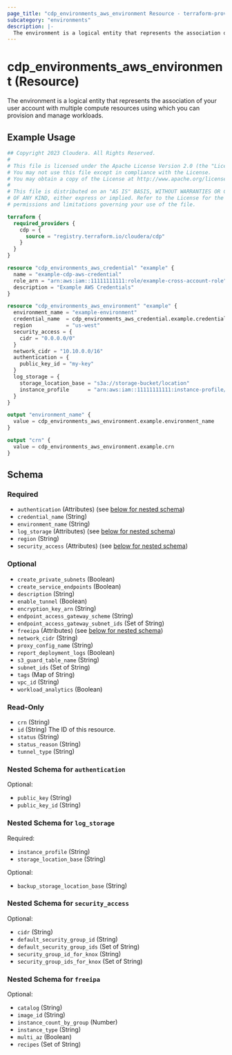 ```yaml
---
page_title: "cdp_environments_aws_environment Resource - terraform-provider-cdp"
subcategory: "environments"
description: |-
  The environment is a logical entity that represents the association of your user account with multiple compute resources using which you can provision and manage workloads.
---
```


# cdp_environments_aws_environment (Resource)

The environment is a logical entity that represents the association of your user account with multiple compute resources using which you can provision and manage workloads.

## Example Usage

```terraform
## Copyright 2023 Cloudera. All Rights Reserved.
#
# This file is licensed under the Apache License Version 2.0 (the "License").
# You may not use this file except in compliance with the License.
# You may obtain a copy of the License at http://www.apache.org/licenses/LICENSE-2.0.
#
# This file is distributed on an "AS IS" BASIS, WITHOUT WARRANTIES OR CONDITIONS
# OF ANY KIND, either express or implied. Refer to the License for the specific
# permissions and limitations governing your use of the file.

terraform {
  required_providers {
    cdp = {
      source = "registry.terraform.io/cloudera/cdp"
    }
  }
}

resource "cdp_environments_aws_credential" "example" {
  name = "example-cdp-aws-credential"
  role_arn = "arn:aws:iam::11111111111:role/example-cross-account-role"
  description = "Example AWS Credentials"
}

resource "cdp_environments_aws_environment" "example" {
  environment_name = "example-environment"
  credential_name  = cdp_environments_aws_credential.example.credential_name
  region           = "us-west"
  security_access = {
    cidr = "0.0.0.0/0"
  }
  network_cidr = "10.10.0.0/16"
  authentication = {
    public_key_id = "my-key"
  }
  log_storage = {
    storage_location_base = "s3a://storage-bucket/location"
    instance_profile      = "arn:aws:iam::11111111111:instance-profile/storage-instance-profile"
  }
}

output "environment_name" {
  value = cdp_environments_aws_environment.example.environment_name
}

output "crn" {
  value = cdp_environments_aws_environment.example.crn
}
```

<!-- schema generated by tfplugindocs -->
## Schema

### Required

- `authentication` (Attributes) (see [below for nested schema](#nestedatt--authentication))
- `credential_name` (String)
- `environment_name` (String)
- `log_storage` (Attributes) (see [below for nested schema](#nestedatt--log_storage))
- `region` (String)
- `security_access` (Attributes) (see [below for nested schema](#nestedatt--security_access))

### Optional

- `create_private_subnets` (Boolean)
- `create_service_endpoints` (Boolean)
- `description` (String)
- `enable_tunnel` (Boolean)
- `encryption_key_arn` (String)
- `endpoint_access_gateway_scheme` (String)
- `endpoint_access_gateway_subnet_ids` (Set of String)
- `freeipa` (Attributes) (see [below for nested schema](#nestedatt--freeipa))
- `network_cidr` (String)
- `proxy_config_name` (String)
- `report_deployment_logs` (Boolean)
- `s3_guard_table_name` (String)
- `subnet_ids` (Set of String)
- `tags` (Map of String)
- `vpc_id` (String)
- `workload_analytics` (Boolean)

### Read-Only

- `crn` (String)
- `id` (String) The ID of this resource.
- `status` (String)
- `status_reason` (String)
- `tunnel_type` (String)

<a id="nestedatt--authentication"></a>
### Nested Schema for `authentication`

Optional:

- `public_key` (String)
- `public_key_id` (String)


<a id="nestedatt--log_storage"></a>
### Nested Schema for `log_storage`

Required:

- `instance_profile` (String)
- `storage_location_base` (String)

Optional:

- `backup_storage_location_base` (String)


<a id="nestedatt--security_access"></a>
### Nested Schema for `security_access`

Optional:

- `cidr` (String)
- `default_security_group_id` (String)
- `default_security_group_ids` (Set of String)
- `security_group_id_for_knox` (String)
- `security_group_ids_for_knox` (Set of String)


<a id="nestedatt--freeipa"></a>
### Nested Schema for `freeipa`

Optional:

- `catalog` (String)
- `image_id` (String)
- `instance_count_by_group` (Number)
- `instance_type` (String)
- `multi_az` (Boolean)
- `recipes` (Set of String)